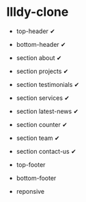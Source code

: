 # Illdy-clone

* top-header ✔
* bottom-header ✔

* section about ✔
* section projects ✔
* section testimonials ✔
* section services ✔
* section latest-news ✔
* section counter ✔
* section team ✔
* section contact-us ✔

* top-footer
* bottom-footer

* reponsive
